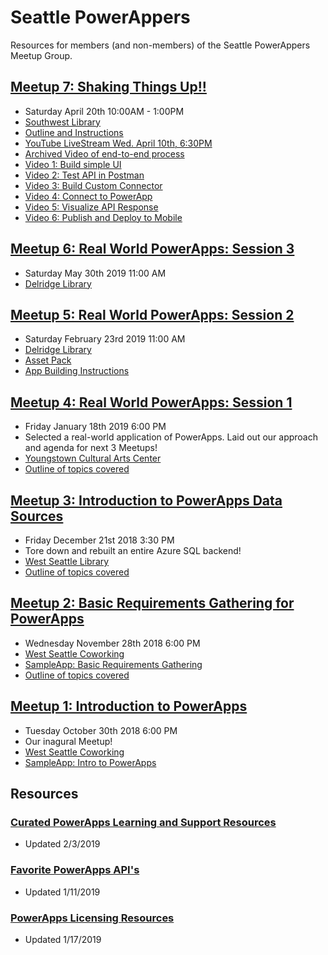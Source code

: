 # Seattle PowerAppers
Resources for members (and non-members) of the Seattle PowerAppers Meetup Group.

## [Meetup 7: Shaking Things Up!!](https://www.meetup.com/Seattle-PowerAppers/events/260438267/)
- Saturday April 20th 10:00AM - 1:00PM
- [Southwest Library](https://www.spl.org/hours-and-locations/southwest-branch)
- [Outline and Instructions]()
- [YouTube LiveStream Wed. April 10th, 6:30PM](https://youtu.be/ybK4tCwZAM4)
- [Archived Video of end-to-end process](https://youtu.be/Th4tNQJWvUQ)
- [Video 1: Build simple UI](./assets/videos/createNewApp.mp4)
- [Video 2: Test API in Postman](./assets/videos/postmanAPITesting.mp4)
- [Video 3: Build Custom Connector](./assets/videos/customConnectorCreation.mp4)
- [Video 4: Connect to PowerApp](./assets/videos/addCustomConnectorToApp.mp4)
- [Video 5: Visualize API Response](./assets/videos/visualizeAPIresponse.mp4)
- [Video 6: Publish and Deploy to Mobile](./assets/videos/publishAndDeploy.mp4)

## [Meetup 6: Real World PowerApps: Session 3](https://www.meetup.com/Seattle-PowerAppers/events/259621354/)

- Saturday May 30th 2019 11:00 AM
- [Delridge Library](https://www.spl.org/hours-and-locations/delridge-branch)

## [Meetup 5: Real World PowerApps: Session 2](https://www.meetup.com/Seattle-PowerAppers/events/258614987/)

- Saturday February 23rd 2019 11:00 AM
- [Delridge Library](https://www.spl.org/hours-and-locations/delridge-branch)
- [Asset Pack](./assets/session2.zip)
- [App Building Instructions](./outlines/RealWorldSession2Instructions.md)

## [Meetup 4: Real World PowerApps: Session 1](https://www.meetup.com/Seattle-PowerAppers/events/257957726/)

- Friday January 18th 2019 6:00 PM
- Selected a real-world application of PowerApps. Laid out our approach and agenda for next 3 Meetups!
- [Youngstown Cultural Arts Center](http://youngstownarts.org/)
- [Outline of topics covered](./outlines/realWorldPowerApps1.md)

## [Meetup 3: Introduction to PowerApps Data Sources](https://www.meetup.com/Seattle-PowerAppers/events/lfjklqyxqbjc/)

- Friday December 21st 2018 3:30 PM
- Tore down and rebuilt an entire Azure SQL backend!
- [West Seattle Library](https://www.spl.org/hours-and-locations/west-seattle-branch)
- [Outline of topics covered](./outlines/introToDataSources.md)

## [Meetup 2: Basic Requirements Gathering for PowerApps](https://www.meetup.com/Seattle-PowerAppers/events/pcchlqyxpblc/)

- Wednesday November 28th 2018 6:00 PM
- [West Seattle Coworking](http://www.westseattlecoworking.com/)
- [SampleApp: Basic Requirements Gathering](./apps/basicRequirements.msapp)
- [Outline of topics covered](./outlines/basicReqGathering.md)

## [Meetup 1: Introduction to PowerApps](https://www.meetup.com/Seattle-PowerAppers/events/jkkrkqyxnbpc/)

- Tuesday October 30th 2018 6:00 PM
- Our inagural Meetup! 
- [West Seattle Coworking](http://www.westseattlecoworking.com/)
- [SampleApp: Intro to PowerApps](./apps/introToPowerapps.msapp)

## Resources

### [Curated PowerApps Learning and Support Resources](./gettingStartedResources.md)

- Updated 2/3/2019

### [Favorite PowerApps API's](./favoriteAPIs.md)

- Updated 1/11/2019

### [PowerApps Licensing Resources](./powerappsLicensing.md)

- Updated 1/17/2019
